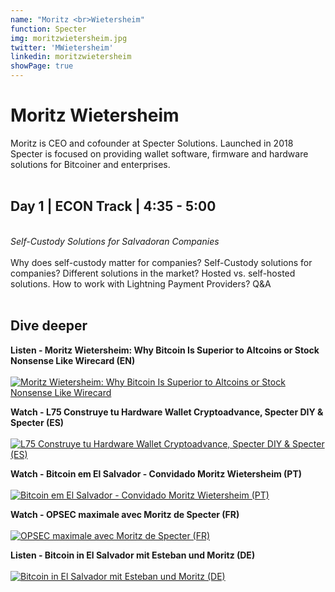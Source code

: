 ```yaml
---
name: "Moritz <br>Wietersheim"
function: Specter
img: moritzwietersheim.jpg
twitter: 'MWietersheim'
linkedin: moritzwietersheim
showPage: true
---
```


# Moritz Wietersheim
 
Moritz is CEO and cofounder at Specter Solutions. Launched in 2018 Specter is focused on providing wallet software, firmware and hardware solutions for Bitcoiner and enterprises. 
<br><br>

## Day 1 | ECON Track | 4:35 - 5:00
<br>
<i>Self-Custody Solutions for Salvadoran Companies</i><br><br>
Why does self-custody matter for companies? Self-Custody solutions for companies? Different solutions in the market? Hosted vs. self-hosted solutions. How to work with Lightning Payment Providers? Q&A<br><br>

## Dive deeper

<div class="grid grid-cols-1 md:grid-cols-2 gap-5">
<div class="p-3 my-2">

**Listen - Moritz Wietersheim: Why Bitcoin Is Superior to Altcoins or Stock Nonsense Like Wirecard (EN)** <br><br>
[ ![Moritz Wietersheim: Why Bitcoin Is Superior to Altcoins or Stock Nonsense Like Wirecard](/content/moritz_anita.png)](https://bitcoinundco.com/en/moritz-wietersheim/)
</div>

<div class="p-3 my-2">

**Watch - L75 Construye tu Hardware Wallet Cryptoadvance, Specter DIY & Specter (ES)** <br><br>
[ ![L75 Construye tu Hardware Wallet Cryptoadvance, Specter DIY & Specter (ES)](/content/moritz_lunaticoin.png)](https://www.youtube.com/watch?v=4sCZv1iVLgU/)
</div>

<div class="p-3 my-2">

**Watch - Bitcoin em El Salvador - Convidado Moritz Wietersheim (PT)** <br><br>
[ ![Bitcoin em El Salvador - Convidado Moritz Wietersheim (PT)](/content/moritz_bitcoinheiros.png)](https://www.youtube.com/watch?v=OEy8Eb3xwe4/)
</div>

<div class="p-3 my-2">

**Watch - OPSEC maximale avec Moritz de Specter (FR)** <br><br>
[ ![OPSEC maximale avec Moritz de Specter (FR)](/content/moritz_opsec.png)](https://www.youtube.com/watch?v=indhDwgVbVk/)
</div>

<div class="p-3 my-2">

**Listen - Bitcoin in El Salvador mit Esteban und Moritz (DE)** <br><br>
[ ![Bitcoin in El Salvador mit Esteban und Moritz (DE)](/content/moritz_21.png)](https://einundzwanzig.space/podcast/interview-48-bitcoin-in-el-salvador-mit-esteban-und-moritz/)
</div>

</div>

<br>


